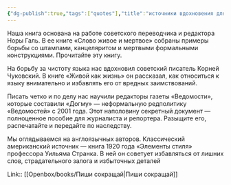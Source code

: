 ```yaml
---
{"dg-publish":true,"tags":["quotes"],"title":"источники вдохновения для книги","date":"2021-09-20T23:37:00+03:00","modified_at":"2024-03-29T14:05:53+03:00","aliases":"источники вдохновения для книги","dg-path":"/quotes/202109202337.md","permalink":"/quotes/202109202337/","dgPassFrontmatter":true}
---
```




Наша книга основана на работе советского переводчика и редактора Норы Галь. В ее книге «Слово живое и мертвое» собраны примеры борьбы со штампами, канцеляритом и мертвыми формальными конструкциями. Прочитайте эту книгу.

На борьбу за чистоту языка нас вдохновил советский писатель Корней Чуковский. В книге «Живой как жизнь» он рассказал, как относиться к языку внимательно и избавлять его от вредных заимствований.

Писать четко и по делу нас научили редакторы газеты «Ведомости», которые составили «Догму» — неформальную редполитику «Ведомостей» с 2001 года. Этот наполовину секретный документ — полноценное пособие для журналиста и репортера. Разыщите его, распечатайте и передайте по наследству.

Мы оглядываемся на англоязычных авторов. Классический американский источник — книга 1920 года «Элементы стиля» профессора Уильяма Странка. В ней он советует избавляться от лишних слов, страдательного залога и избыточных деталей

Link:: [[Openbox/books/Пиши сокращай\|Пиши сокращай]]
